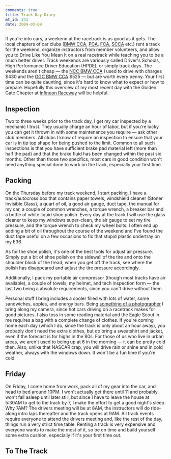 ```yaml
--- 
comments: true
title: Track Day Diary
mt_id: 241
date: 2009-03-09
---
```

If you're into cars, a weekend at the racetrack is as good as it gets.  The local chapters of car clubs ([BMW CCA](http://bmwcca.org), [PCA](http://pca.org), [FCA](http://ferrariclubofamerica.org), [SCCA](http://scca.org) etc.) rent a track for the weekend, organize instructors from member volunteers, and allow you to Drive Like You Mean It on a real racetrack while teaching you to be a much better driver.  Track weekends are variously called Driver's Schools, High Performance Driver Education (HPDE), or simply track days.  The weekends aren't cheap &#x2014; the [NCC BMW CCA](http://nccbmwcca.org) I used to drive with charges $430 and the [GGC BMW CCA](http://ggcbmwcca.org) $525 &#x2014; but are worth every penny.  Your first time can be quite daunting, since it's hard to know what to expect or how to prepare.  Hopefully this overview of my most recent day with the Golden Gate Chapter at [Infineon Raceway](http://en.wikipedia.org/wiki/Infineon_Raceway) will be helpful.

Inspection
---------
Two to three weeks prior to the track day, I get my car inspected by a mechanic I trust.  They usually charge an hour of labor, but if you're lucky you can get it thrown in with some maintenance you require &#x2014; ask other club members.  All clubs I know of require an inspection to ensure that your car is in tip top shape for being pushed to the limit.  Common to all such inspections is that you have sufficient brake pad material left (more than half the pad) and that the brake fluid has been changed within the past six months.  Other than those two specifics, most cars in good condition won't need anything special done to work on the track, especially your first time.

Packing
-------
On the Thursday before my track weekend, I start packing.  I have a track/autocross box that contains paper towels, windshield cleaner (Stoner Invisible Glass), a quart of oil, a good air gauge, duct tape, the manual for my car, a couple of common wrenches, a torque wrench, a breaker bar and a bottle of white liquid shoe polish.  Every day at the track I will use the glass cleaner to keep my windows super-clean, the air gauge to set my tire pressure, and the torque wrench to check my wheel bolts.  I often end up adding a bit of oil throughout the course of the weekend and I've found the duct tape useful on a few occasions to fix that stupid plastic undertray on my E36.

As for the shoe polish, it's one of the best tools for adjust air pressure.  Simply put a bit of shoe polish on the sidewall of the tire and onto the shoulder block of the tread; when you get off the track, see where the polish has disappeared and adjust the tire pressure accordingly.

Additionally, I pack my portable air compressor (though most tracks have air available), a couple of towels, my helmet, and tech inspection form &#x2014; the last two being a absolute requirements, since you can't drive without them.

Personal stuff I bring includes a cooler filled with lots of water, some sandwiches, apples, and energy bars.  Being [something of a photographer](http://flickr.com/photos/dinomite) I bring along my camera, since hot cars driving on a racetrack makes for good pictures.  I also toss in some reading material and the Eagle Scout in me requires a bag with a complete change of clothes.  If you're coming home each day (which I do, since the track is only about an hour away), you probably don't need the extra clothes, but do bring a sweatshirt and jacket, even if the forecast is for highs in the 80s.  For those of us who live in urban areas, we aren't used to being up at 6 in the morning &#x2014; it can be pretty cold then.  Also, unlike that NASCAR crap, you will drive rain or shine and in cold weather, always with the windows down.  It won't be a fun time if you're cold.

Friday
------
On Friday, I come home from work, pack all of my gear into the car, and head to bed around 10PM.  I won't actually get there until 11 and probably won't fall asleep until later still, but since I have to leave the house at 5:30AM to get to the track by 7, I make the effort to get a good night's sleep.  Why 7AM?  The drivers meeting will be at 8AM, the instructors will do ride-along intro laps thereafter and the track opens at 9AM.  All track events require everyone to attend the drivers meeting and, like the rest of the day, things run a very strict time table.  Renting a track is very expensive and everyone wants to make the most of it, so be on time and build yourself some extra cushion, especially if it's your first time out.

To The Track
--------
